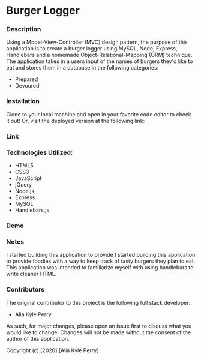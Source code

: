 # Burger Logger

### Description

Using a Model-View-Controller (MVC) design pattern, the purpose of this application is to create a burger logger using MySQL, Node, Express, Handlebars and a homemade Object-Relational-Mapping (ORM) technique.  The application takes in a users input of the names of burgers they'd like to eat and stores them in a database in the following categories:

- Prepared
- Devoured

### Installation

Clone to your local machine and open in your favorite code editor to check it out! Or, visit the deployed version at the following link:

### Link



### Technologies Utilized:

* HTML5
* CSS3
* JavaScript
* jQuery
* Node.js
* Express
* MySQL
* Handlebars.js

### Demo



### Notes

I started building this application to provide I started building this application to provide foodies with a way to keep track of tasty burgers they plan to eat. This application was intended to familiarize myself with using handlebars to write cleaner HTML. 

### Contributors

The original contributor to this project is the following full stack developer:

- Alia Kyle Perry

As such, for major changes, please open an issue first to discuss what you would like to change. Changes will not be made without the consent of the author of this application.

Copyright (c) [2020] [Alia Kyle Perry]